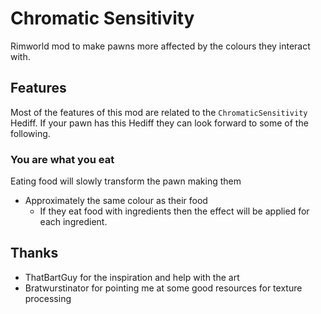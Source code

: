 # Chromatic Sensitivity

Rimworld mod to make pawns more affected by the colours they interact with.

## Features
Most of the features of this mod are related to the `ChromaticSensitivity` Hediff.
If your pawn has this Hediff they can look forward to some of the following.

### You are what you eat
Eating food will slowly transform the pawn making them
* Approximately the same colour as their food
  * If they eat food with ingredients then the effect will be applied for each ingredient.

## Thanks
* ThatBartGuy for the inspiration and help with the art
* Bratwurstinator for pointing me at some good resources for texture processing